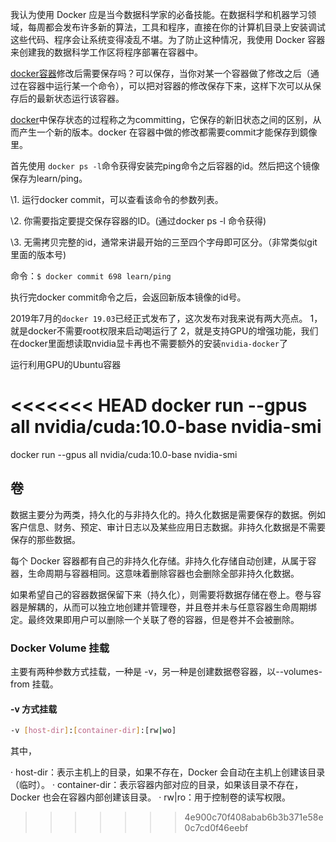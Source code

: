 我认为使用 Docker 应是当今数据科学家的必备技能。在数据科学和机器学习领域，每周都会发布许多新的算法，工具和程序，直接在你的计算机目录上安装调试这些代码、程序会让系统变得凌乱不堪。为了防止这种情况，我使用 Docker 容器来创建我的数据科学工作区将程序部署在容器中。

[docker容器](https://www.west.cn/paas/container/)修改后需要保存吗？可以保存，当你对某一个容器做了修改之后（通过在容器中运行某一个命令），可以把对容器的修改保存下来，这样下次可以从保存后的最新状态运行该容器。

[docker](https://www.west.cn/paas/container/)中保存状态的过程称之为committing，它保存的新旧状态之间的区别，从而产生一个新的版本。docker 在容器中做的修改都需要commit才能保存到鏡像里。

首先使用 `docker ps -l`命令获得安装完ping命令之后容器的id。然后把这个镜像保存为learn/ping。

\1. 运行docker commit，可以查看该命令的参数列表。

\2. 你需要指定要提交保存容器的ID。(通过docker ps -l 命令获得)

\3. 无需拷贝完整的id，通常来讲最开始的三至四个字母即可区分。（非常类似git里面的版本号)

命令：`$ docker commit 698 learn/ping`

执行完docker commit命令之后，会返回新版本镜像的id号。



2019年7月的`docker 19.03`已经正式发布了，这次发布对我来说有两大亮点。
1，就是docker不需要root权限来启动喝运行了
2，就是支持GPU的增强功能，我们在docker里面想读取nvidia显卡再也不需要额外的安装`nvidia-docker`了



运行利用GPU的Ubuntu容器

<<<<<<< HEAD
docker run --gpus all nvidia/cuda:10.0-base nvidia-smi
=======
docker run --gpus all nvidia/cuda:10.0-base nvidia-smi

## 卷

数据主要分为两类，持久化的与非持久化的。持久化数据是需要保存的数据。例如客户信息、财务、预定、审计日志以及某些应用日志数据。非持久化数据是不需要保存的那些数据。 

每个 Docker 容器都有自己的非持久化存储。非持久化存储自动创建，从属于容器，生命周期与容器相同。这意味着删除容器也会删除全部非持久化数据。

如果希望自己的容器数据保留下来（持久化），则需要将数据存储在卷上。卷与容器是解耦的，从而可以独立地创建并管理卷，并且卷并未与任意容器生命周期绑定。最终效果即用户可以删除一个关联了卷的容器，但是卷并不会被删除。

### Docker Volume 挂载

主要有两种参数方式挂载，一种是 -v，另一种是创建数据卷容器，以--volumes-from 挂载。

#### -v 方式挂载

```bash
-v [host-dir]:[container-dir]:[rw|wo]
```

其中，

· host-dir：表示主机上的目录，如果不存在，Docker 会自动在主机上创建该目录（临时）。
· container-dir：表示容器内部对应的目录，如果该目录不存在，Docker 也会在容器内部创建该目录。
· rw|ro：用于控制卷的读写权限。
>>>>>>> 4e900c70f408abab6b3b371e58e0c7cd0f46eebf
